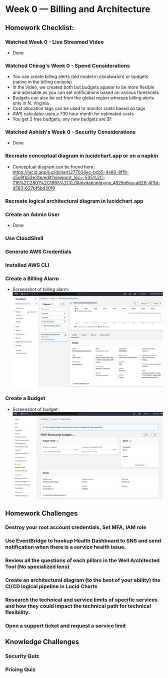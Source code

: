 # Week 0 — Billing and Architecture

## Homework Checklist:

### Watched Week 0 - Live Streamed Video
- Done

### Watched Chirag's Week 0 - Spend Considerations
- You can create billing alerts (old model in cloudwatch) or budgets (native in the billing console)
- In the video, we created both but budgets appear to be more flexible and advisable as you can set notifications based on various thresholds
- Budgets can also be set from the global region whereas billing alerts only in N. Virginia
- Cost allocation tags can be used to monitor costs based on tags
- AWS calculator uses a 730 hour month for estimated costs
- You get 2 free budgets, any new budgets are $1

### Watched Ashish's Week 0 - Security Considerations
- Done

### Recreate conceptual diagram in lucidchart.app or on a napkin

- Conceptual diagram can be found here: https://lucid.app/lucidchart/277024ec-bcb5-4a80-8ff9-c5c8fb53e31e/edit?viewport_loc=-535%2C-716%2C2801%2C1965%2C0_0&invitationId=inv_4825e6ca-a826-4f3d-a583-627bf5bd30f9

### Recreate logical architectural diagram in lucidchart.app


### Create an Admin User
- Done

### Use CloudShell

### Generate AWS Credentials

### Installed AWS CLI

### Create a Billing Alarm
- Screenshot of billing alarm:
![Billing alarm](./billingalarm.jpg)

### Create a Budget
- Screenshot of budget:
![Budget](./awsbudget.jpg)

## Homework Challenges
### Destroy your root account credentials, Set MFA, IAM role

### Use EventBridge to hookup Health Dashboard to SNS and send notification when there is a service health issue.

### Review all the questions of each pillars in the Well Architected Tool (No specialized lens)

### Create an architectural diagram (to the best of your ability) the CI/CD logical pipeline in Lucid Charts

### Research the technical and service limits of specific services and how they could impact the technical path for technical flexibility. 

### Open a support ticket and request a service limit

## Knowledge Challenges

### Security Quiz

### Pricing Quiz